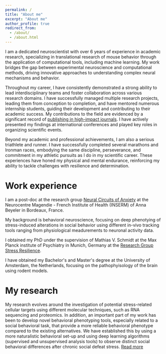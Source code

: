 ```yaml
---
permalink: /
title: "About me"
excerpt: "About me"
author_profile: true
redirect_from: 
  - /about/
  - /about.html
---
```


I am a dedicated neuroscientist with over 6 years of experience in academic research, specializing in translational research of mouse behavior through the application of computational tools, including machine learning. My work bridges the gap between experimental neuroscience and computational methods, driving innovative approaches to understanding complex neural mechanisms and behavior.

Throughout my career, I have consistently demonstrated a strong ability to lead interdisciplinary teams and foster collaboration across various research domains. I have successfully managed multiple research projects, leading them from conception to completion, and have mentored numerous internship students, guiding their development and contributing to their academic success. My contributions to the field are evidenced by a significant record of [publishing in high-impact journals](https://joeribordes.github.io/publications/). I have actively presented my findings at international conferences and played key roles in organizing scientific events.

Beyond my academic and professional achievements, I am also a serious triathlete and runner. I have successfully completed several marathons and Ironman races, embodying the same discipline, perseverance, and commitment in my athletic pursuits as I do in my scientific career. These experiences have honed my physical and mental endurance, reinforcing my ability to tackle challenges with resilience and determination.

Work experience
======
I am a post-doc at the research group [Neural Circuits of Anxiety](https://neurocentre-magendie.fr/recherche/Beyeler/descriptionTeam.php) at the Neurocentre Magendie - French Institute of Health (INSERM) of Anna Beyeler in Bordeaux, France.

My background is behavioral neuroscience, focusing on deep phenotying of stress-induced alterations in social behavior using different in-vivo tracking tools ranging from physiological meadurements to neuronal activity data. 

I obtained my PhD under the supervision of Mathias V. Schmidt at the Max Planck institute of Psychiatry in Munich, Germany at the [Research Group Stress Resilience](https://www.psych.mpg.de/schmidtlab).

I have obtained my Bachelor's and Master's degree at the University of Amsterdam, the Netherlands, focusing on the pathophyisology of the brain using rodent models.

My research
======
My research evolves around the investigation of potential stress-related cellular targets using different molecular techniques, such as RNA sequencing and proteomics. In addition, an important part of my work has been to develop novel behavioral phenotyping tools, especially related to a social behavioral task, that provide a more reliable behavioral phenotype compared to the existing alternatives. We have established this by using a more naturalistic behavioral set-up and using deep learning algorithms (supervised and unsupervised analysis tools) to observe distinct social behavioral differences after chronic social defeat stress. [Read more](https://joeribordes.github.io/research/)

            
          
